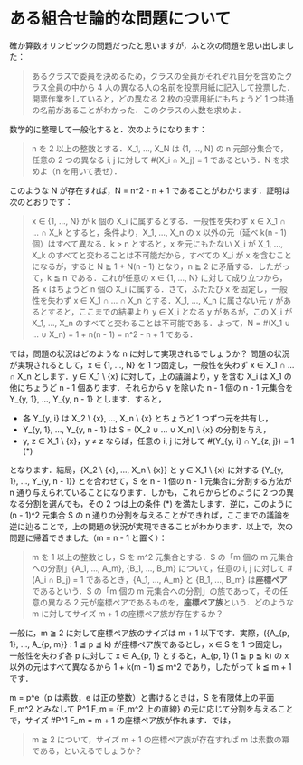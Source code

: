 # ある組合せ論的な問題について

確か算数オリンピックの問題だったと思いますが，ふと次の問題を思い出しました：

> あるクラスで委員を決めるため，クラスの全員がそれぞれ自分を含めたクラス全員の中から 4 人の異なる人の名前を投票用紙に記入して投票した．開票作業をしていると，どの異なる 2 枚の投票用紙にもちょうど 1 つ共通の名前があることがわかった．このクラスの人数を求めよ．

数学的に整理して一般化すると．次のようになります：

> n を 2 以上の整数とする．X_1, ..., X_N は {1, ..., N} の n 元部分集合で，任意の 2 つの異なる i, j に対して #(X_i ∩ X_j) = 1 であるという．N を求めよ（n を用いて表せ）．

このような N が存在すれば，N = n^2 - n + 1 であることがわかります．証明は次のとおりです：

> x ∈ {1, ..., N} が k 個の X_i に属するとする．一般性を失わず x ∈ X_1 ∩ ... ∩ X_k とすると，条件より，X_1, ..., X_n の x 以外の元（延べ k(n - 1) 個）はすべて異なる．k > n とすると，x を元にもたない X_i が X_1, ..., X_k のすべてと交わることは不可能だから，すべての X_i が x を含むことになるが，すると N ≧ 1 + N(n - 1) となり，n ≧ 2 に矛盾する．したがって，k ≦ n である．これが任意の x ∈ {1, ..., N} に対して成り立つから，各 x はちょうど n 個の X_i に属する．さて，ふたたび x を固定し，一般性を失わず x ∈ X_1 ∩ ... ∩ X_n とする．X_1, ..., X_n に属さない元 y があるとすると，ここまでの結果より y ∈ X_i となる y があるが，この X_i が X_1, ..., X_n のすべてと交わることは不可能である．よって，N = #(X_1 ∪ ... ∪ X_n) = 1 + n(n - 1) = n^2 - n + 1 である．

では，問題の状況はどのような n に対して実現されるでしょうか？ 問題の状況が実現されるとして，x ∈ {1, ..., N} を 1 つ固定し，一般性を失わず x ∈ X_1 ∩ ... ∩ X_n とします．y ∈ X_1 \ {x} に対して，上の議論より，y を含む X_i は X_1 の他にちょうど n - 1 個あります．それらから y を除いた n - 1 個の n - 1 元集合を Y_{y, 1}, ..., Y_{y, n - 1} とします．すると，

* 各 Y_{y, i} は X_2 \ {x}, ..., X_n \ {x} とちょうど 1 つずつ元を共有し，
* Y_{y, 1}, ..., Y_{y, n - 1} は S = (X_2 ∪ ... ∪ X_n) \ {x} の分割を与え，
* y, z ∈ X_1 \ {x}，y ≠ z ならば，任意の i, j に対して #(Y_{y, i} ∩ Y_{z, j}) = 1 (\*)

となります．結局，{X_2 \ {x}, ..., X_n \ {x}} と y ∈ X_1 \ {x} に対する {Y_{y, 1}, ..., Y_{y, n - 1}} とを合わせて，S を n - 1 個の n - 1 元集合に分割する方法が n 通り与えられていることになります．しかも，これらからどのように 2 つの異なる分割を選んでも，その 2 つは上の条件 (\*) を満たします．逆に，このように (n - 1)^2 元集合 S の n 通りの分割を与えることができれば，ここまでの議論を逆に辿ることで，上の問題の状況が実現できることがわかります．以上で，次の問題に帰着できました（m = n - 1 と置く）：

> m を 1 以上の整数とし，S を m^2 元集合とする．S の「m 個の m 元集合への分割」{A_1, ..., A_m}, {B_1, ..., B_m} について，任意の i, j に対して #(A_i ∩ B_j) = 1 であるとき，{A_1, ..., A_m} と {B_1, ..., B_m} は**座標ペア**であるという．S の「m 個の m 元集合への分割」の族であって，その任意の異なる 2 元が座標ペアであるものを，**座標ペア族**という．どのような m に対してサイズ m + 1 の座標ペア族が存在するか？

一般に，m ≧ 2 に対して座標ペア族のサイズは m + 1 以下です．実際，({A_{p, 1}, ..., A_{p, m}} : 1 ≦ p ≦ k) が座標ペア族であるとし，x ∈ S を 1 つ固定し，一般性を失わず各 p に対して x ∈ A_{p, 1} とすると，A_{p, 1} (1 ≦ p ≦ k) の x 以外の元はすべて異なるから 1 + k(m - 1) ≦ m^2 であり，したがって k ≦ m + 1 です．

m = p^e（p は素数，e は正の整数）と書けるときは，S を有限体上の平面 F_m^2 とみなして P^1 F_m = {F_m^2 上の直線} の元に応じて分割を与えることで，サイズ #P^1 F_m = m + 1 の座標ペア族が作れます．では，

> m ≧ 2 について，サイズ m + 1 の座標ペア族が存在すれば m は素数の冪である，といえるでしょうか？
